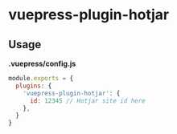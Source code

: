 # vuepress-plugin-hotjar

## Usage

**.vuepress/config.js**
```js
module.exports = {
  plugins: {
    'vuepress-plugin-hotjar': {
      id: 12345 // Hotjar site id here
    },
  }
}
```